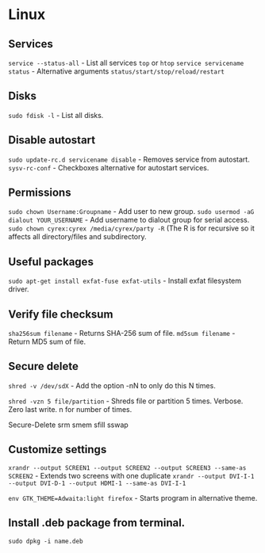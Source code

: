 # Linux

## Services
```service --status-all```  - List all services
```top``` or ```htop```
```service servicename status```  - Alternative arguments ```status/start/stop/reload/restart```

## Disks
```sudo fdisk -l``` - List all disks.

## Disable autostart
```sudo update-rc.d servicename disable```  - Removes service from autostart.
  ```sysv-rc-conf```  - Checkboxes alternative for autostart services.

## Permissions
```sudo chown Username:Groupname``` - Add user to new group.
```sudo usermod -aG dialout YOUR_USERNAME```  - Add username to dialout group for serial access.
```sudo chown cyrex:cyrex /media/cyrex/party -R``` (The R is for recursive so it affects all directory/files and subdirectory.

## Useful packages
```sudo apt-get install exfat-fuse exfat-utils``` - Install exfat filesystem driver.

## Verify file checksum
```sha256sum filename```  - Returns SHA-256 sum of file.
```md5sum filename``` - Return MD5 sum of file.

## Secure delete
```shred -v /dev/sdX```  - Add the option -nN to only do this N times.

```shred -vzn 5 file/partition``` - Shreds file or partition 5 times. Verbose. Zero last write. n for number of times.

Secure-Delete
    srm
    smem
    sfill
    sswap

## Customize settings
```xrandr --output SCREEN1 --output SCREEN2 --output SCREEN3 --same-as SCREEN2``` - Extends two screens with one duplicate
```xrandr --output DVI-I-1 --output DVI-D-1 --output HDMI-1 --same-as DVI-I-1```

```env GTK_THEME=Adwaita:light firefox``` - Starts program in alternative theme.

## Install .deb package from terminal.
```sudo dpkg -i name.deb```

